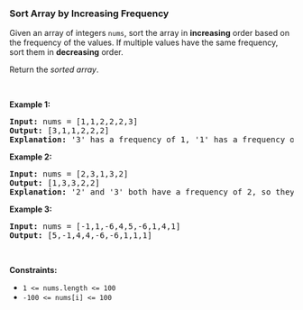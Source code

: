 
<h3>Sort Array by Increasing Frequency</h3>
<div><p>Given an array of integers <code>nums</code>, sort the array in <strong>increasing</strong> order based on the frequency of the values. If multiple values have the same frequency, sort them in <strong>decreasing</strong> order.</p>
<p>Return the <em>sorted array</em>.</p>
<p> </p>
<p><strong>Example 1:</strong></p>
<pre><strong>Input:</strong> nums = [1,1,2,2,2,3]
<strong>Output:</strong> [3,1,1,2,2,2]
<strong>Explanation:</strong> '3' has a frequency of 1, '1' has a frequency of 2, and '2' has a frequency of 3.
</pre>
<p><strong>Example 2:</strong></p>
<pre><strong>Input:</strong> nums = [2,3,1,3,2]
<strong>Output:</strong> [1,3,3,2,2]
<strong>Explanation:</strong> '2' and '3' both have a frequency of 2, so they are sorted in decreasing order.
</pre>
<p><strong>Example 3:</strong></p>
<pre><strong>Input:</strong> nums = [-1,1,-6,4,5,-6,1,4,1]
<strong>Output:</strong> [5,-1,4,4,-6,-6,1,1,1]</pre>
<p> </p>
<p><strong>Constraints:</strong></p>
<ul>
<li><code>1 &lt;= nums.length &lt;= 100</code></li>
<li><code>-100 &lt;= nums[i] &lt;= 100</code></li>
</ul>
</div>
